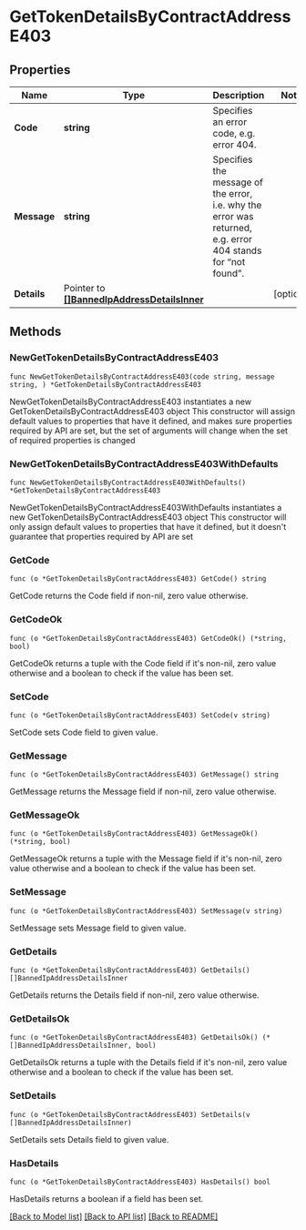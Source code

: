 # GetTokenDetailsByContractAddressE403

## Properties

Name | Type | Description | Notes
------------ | ------------- | ------------- | -------------
**Code** | **string** | Specifies an error code, e.g. error 404. | 
**Message** | **string** | Specifies the message of the error, i.e. why the error was returned, e.g. error 404 stands for “not found”. | 
**Details** | Pointer to [**[]BannedIpAddressDetailsInner**](BannedIpAddressDetailsInner.md) |  | [optional] 

## Methods

### NewGetTokenDetailsByContractAddressE403

`func NewGetTokenDetailsByContractAddressE403(code string, message string, ) *GetTokenDetailsByContractAddressE403`

NewGetTokenDetailsByContractAddressE403 instantiates a new GetTokenDetailsByContractAddressE403 object
This constructor will assign default values to properties that have it defined,
and makes sure properties required by API are set, but the set of arguments
will change when the set of required properties is changed

### NewGetTokenDetailsByContractAddressE403WithDefaults

`func NewGetTokenDetailsByContractAddressE403WithDefaults() *GetTokenDetailsByContractAddressE403`

NewGetTokenDetailsByContractAddressE403WithDefaults instantiates a new GetTokenDetailsByContractAddressE403 object
This constructor will only assign default values to properties that have it defined,
but it doesn't guarantee that properties required by API are set

### GetCode

`func (o *GetTokenDetailsByContractAddressE403) GetCode() string`

GetCode returns the Code field if non-nil, zero value otherwise.

### GetCodeOk

`func (o *GetTokenDetailsByContractAddressE403) GetCodeOk() (*string, bool)`

GetCodeOk returns a tuple with the Code field if it's non-nil, zero value otherwise
and a boolean to check if the value has been set.

### SetCode

`func (o *GetTokenDetailsByContractAddressE403) SetCode(v string)`

SetCode sets Code field to given value.


### GetMessage

`func (o *GetTokenDetailsByContractAddressE403) GetMessage() string`

GetMessage returns the Message field if non-nil, zero value otherwise.

### GetMessageOk

`func (o *GetTokenDetailsByContractAddressE403) GetMessageOk() (*string, bool)`

GetMessageOk returns a tuple with the Message field if it's non-nil, zero value otherwise
and a boolean to check if the value has been set.

### SetMessage

`func (o *GetTokenDetailsByContractAddressE403) SetMessage(v string)`

SetMessage sets Message field to given value.


### GetDetails

`func (o *GetTokenDetailsByContractAddressE403) GetDetails() []BannedIpAddressDetailsInner`

GetDetails returns the Details field if non-nil, zero value otherwise.

### GetDetailsOk

`func (o *GetTokenDetailsByContractAddressE403) GetDetailsOk() (*[]BannedIpAddressDetailsInner, bool)`

GetDetailsOk returns a tuple with the Details field if it's non-nil, zero value otherwise
and a boolean to check if the value has been set.

### SetDetails

`func (o *GetTokenDetailsByContractAddressE403) SetDetails(v []BannedIpAddressDetailsInner)`

SetDetails sets Details field to given value.

### HasDetails

`func (o *GetTokenDetailsByContractAddressE403) HasDetails() bool`

HasDetails returns a boolean if a field has been set.


[[Back to Model list]](../README.md#documentation-for-models) [[Back to API list]](../README.md#documentation-for-api-endpoints) [[Back to README]](../README.md)



